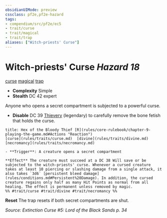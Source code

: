 ```yaml
---
obsidianUIMode: preview
cssclass: pf2e,pf2e-hazard
tags:
- compendium/src/pf2e/ec5
- trait/curse
- trait/magical
- trait/trap
aliases: ["Witch-priests' Curse"]
---
```

# Witch-priests' Curse *Hazard 18*  
[curse](rules/traits/curse.md)  [magical](rules/traits/magical.md)  [trap](rules/traits/trap.md)  

- **Complexity** Simple
- **Stealth** DC 42 expert  

Anyone who opens a secret compartment is subjected to a powerful curse.

- **Disable** DC 39 [Thievery](compendium/skills.md#Thievery) (legendary) to carefully remove the bone fetish that holds the curse.  
     
```ad-embed-ability
title: Hex of the Bloody Thief [R](rules/core-rulebook/chapter-9-playing-the-game.md#Actions "Reaction")
[curse](rules/traits/curse.md)  [divine](rules/traits/divine.md)  [necromancy](rules/traits/necromancy.md)  

- **Trigger**: A creature opens a secret compartment

**Effect** The creature must succeed at a DC 38 Will save or be subjected to the witch-priests' curse. Whenever a cursed creature takes at least 10 piercing or slashing damage from a single attack, it also takes `3d6` [persistent bleed damage](rules/conditions.md#Persistent%20Damage). In addition, the cursed creature regains only half as many Hit Points as normal from all healing. The effect is permanent unless removed by magic.  
%% #trait/curse #trait/divine #trait/necromancy %%
```

**Reset** The trap resets if both secret compartments are shut.  

*Source: Extinction Curse #5: Lord of the Black Sands p. 34*